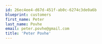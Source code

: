 ```yaml
---
id: 26ec4ee4-d67d-451f-ab0c-6274c3de0a6b
blueprint: customers
first_name: Peter
last_name: Povhe
email: peter.povhe@gmail.com
title: 'Peter Povhe'
---
```

